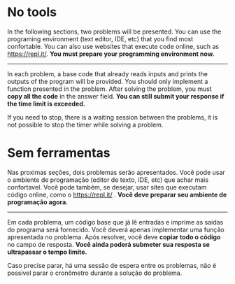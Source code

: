 <!--english-->

# No tools

In the following sections, two problems will be presented.
You can use the programing environment (text editor, IDE, etc) that you find most confortable.
You can also use websites that execute code online, such as https://repl.it/.
**You must prepare your programming environment now.**

---

In each problem, a base code that already reads inputs and prints the outputs of the program will be provided.
You should only implement a function presented in the problem.
After solving the problem, you must **copy all the code** in the answer field.
**You can still submit your response if the time limit is exceeded.**

If you need to stop, there is a waiting session between the problems, it is not possible to stop the timer while solving a problem.

<!--english-->

<!--portuguese-->

# Sem ferramentas

Nas proximas seções, dois problemas serão apresentados.
Você pode usar o ambiente de programação (editor de texto, IDE, etc) que achar mais confortavel.
Você pode também, se desejar, usar sites que executam código online, como o https://repl.it/ .
**Você deve preparar seu ambiente de programação agora.**

---

Em cada problema, um código base que já lê entradas e imprime as saídas do programa será fornecido.
Você deverá apenas implementar uma função apresentada no problema.
Após resolver, você deve **copiar todo o código** no campo de resposta.
**Você ainda poderá submeter sua resposta se ultrapassar o tempo limite.**

Caso precise parar, há uma sessão de espera entre os problemas, não é possivel parar o cronômetro durante a solução do problema.

<!--portuguese-->
